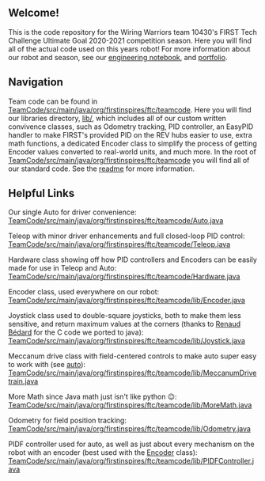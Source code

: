 ## Welcome!

This is the code repository for the Wiring Warriors team 10430's FIRST Tech Challenge Ultimate Goal 2020-2021 competition season. Here you will find all of the actual code used on this years robot! For more information about our robot and season, see our [engineering notebook](https://www.youtube.com/watch?v=xvFZjo5PgG0), and [portfolio](https://www.youtube.com/watch?v=xvFZjo5PgG0).

## Navigation

Team code can be found in [TeamCode/src/main/java/org/firstinspires/ftc/teamcode](https://github.com/Wiring-Warriors-10430/2021-Ultimate-Goal-Season/tree/master/TeamCode/src/main/java/org/firstinspires/ftc/teamcode). Here you will find our libraries directory, [lib/](https://github.com/Wiring-Warriors-10430/2021-Ultimate-Goal-Season/tree/master/TeamCode/src/main/java/org/firstinspires/ftc/teamcode/lib), which includes all of our custom written convivence classes, such as Odometry tracking, PID controller, an EasyPID handler to make FIRST's provided PID on the REV hubs easier to use, extra math functions, a dedicated Encoder class to simplify the process of getting Encoder values converted to real-world units, and much more. In the root of [TeamCode/src/main/java/org/firstinspires/ftc/teamcode](https://github.com/Wiring-Warriors-10430/2021-Ultimate-Goal-Season/tree/master/TeamCode/src/main/java/org/firstinspires/ftc/teamcode) you will find all of our standard code. See the [readme](https://github.com/Wiring-Warriors-10430/2021-Ultimate-Goal-Season/blob/master/TeamCode/src/main/java/org/firstinspires/ftc/teamcode/readme.md) for more information.

## Helpful Links

Our single Auto for driver convenience: [TeamCode/src/main/java/org/firstinspires/ftc/teamcode/Auto.java](https://github.com/Wiring-Warriors-10430/2021-Ultimate-Goal-Season/blob/master/TeamCode/src/main/java/org/firstinspires/ftc/teamcode/Auto.java)

Teleop with minor driver enhancements and full closed-loop PID control: [TeamCode/src/main/java/org/firstinspires/ftc/teamcode/Teleop.java](https://github.com/Wiring-Warriors-10430/2021-Ultimate-Goal-Season/blob/master/TeamCode/src/main/java/org/firstinspires/ftc/teamcode/Teleop.java)

Hardware class showing off how PID controllers and Encoders can be easily made for use in Teleop and Auto: [TeamCode/src/main/java/org/firstinspires/ftc/teamcode/Hardware.java](https://github.com/Wiring-Warriors-10430/2021-Ultimate-Goal-Season/blob/master/TeamCode/src/main/java/org/firstinspires/ftc/teamcode/Hardware.java)

Encoder class, used everywhere on our robot: [TeamCode/src/main/java/org/firstinspires/ftc/teamcode/lib/Encoder.java](https://github.com/Wiring-Warriors-10430/2021-Ultimate-Goal-Season/blob/master/TeamCode/src/main/java/org/firstinspires/ftc/teamcode/lib/Encoder.java)

Joystick class used to double-square joysticks, both to make them less sensitive, and return maximum values at the corners (thanks to [Renaud Bédard](http://theinstructionlimit.com/squaring-the-thumbsticks) for the C code we ported to java): [TeamCode/src/main/java/org/firstinspires/ftc/teamcode/lib/Joystick.java](https://github.com/Wiring-Warriors-10430/2021-Ultimate-Goal-Season/blob/master/TeamCode/src/main/java/org/firstinspires/ftc/teamcode/lib/Joystick.java)

Meccanum drive class with field-centered controls to make auto super easy to work with (see [auto](https://github.com/Wiring-Warriors-10430/2021-Ultimate-Goal-Season/blob/master/TeamCode/src/main/java/org/firstinspires/ftc/teamcode/Auto.java)): [TeamCode/src/main/java/org/firstinspires/ftc/teamcode/lib/MeccanumDrivetrain.java](https://github.com/Wiring-Warriors-10430/2021-Ultimate-Goal-Season/blob/master/TeamCode/src/main/java/org/firstinspires/ftc/teamcode/lib/MeccanumDrivetrain.java)

More Math since Java math just isn't like python :wink:: [TeamCode/src/main/java/org/firstinspires/ftc/teamcode/lib/MoreMath.java](https://github.com/Wiring-Warriors-10430/2021-Ultimate-Goal-Season/blob/master/TeamCode/src/main/java/org/firstinspires/ftc/teamcode/lib/MoreMath.java)

Odometry for field position tracking: [TeamCode/src/main/java/org/firstinspires/ftc/teamcode/lib/Odometry.java](https://github.com/Wiring-Warriors-10430/2021-Ultimate-Goal-Season/blob/master/TeamCode/src/main/java/org/firstinspires/ftc/teamcode/lib/Odometry.java)

PIDF controller used for auto, as well as just about every mechanism on the robot with an encoder (best used with the [Encoder](https://github.com/Wiring-Warriors-10430/2021-Ultimate-Goal-Season/blob/master/TeamCode/src/main/java/org/firstinspires/ftc/teamcode/lib/Encoder.java) class): [TeamCode/src/main/java/org/firstinspires/ftc/teamcode/lib/PIDFController.java](https://github.com/Wiring-Warriors-10430/2021-Ultimate-Goal-Season/blob/master/TeamCode/src/main/java/org/firstinspires/ftc/teamcode/lib/PIDFController.java)
